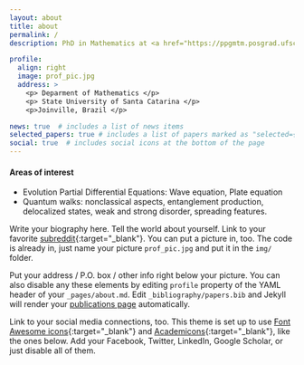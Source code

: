 ```yaml
---
layout: about
title: about
permalink: /
description: PhD in Mathematics at <a href="https://ppgmtm.posgrad.ufsc.br/">UFSC</a>. Professor at <a href="https://www.udesc.br/cct">UDESC</a>.

profile:
  align: right
  image: prof_pic.jpg
  address: >
    <p> Deparment of Mathematics </p>
    <p> State University of Santa Catarina </p>
    <p>Joinville, Brazil </p>

news: true  # includes a list of news items
selected_papers: true # includes a list of papers marked as "selected={true}"
social: true  # includes social icons at the bottom of the page
---
```


#### Areas of interest
<ul>
<li> Evolution Partial Differential Equations: Wave equation, Plate equation </li>
<li>Quantum walks: nonclassical aspects, entanglement production, delocalized states, weak and strong disorder, spreading features.</li>
</ul>

Write your biography here. Tell the world about yourself. Link to your favorite [subreddit](http://reddit.com){:target="\_blank"}. You can put a picture in, too. The code is already in, just name your picture `prof_pic.jpg` and put it in the `img/` folder.

Put your address / P.O. box / other info right below your picture. You can also disable any these elements by editing `profile` property of the YAML header of your `_pages/about.md`. Edit `_bibliography/papers.bib` and Jekyll will render your [publications page](/al-folio/publications/) automatically.

Link to your social media connections, too. This theme is set up to use [Font Awesome icons](http://fortawesome.github.io/Font-Awesome/){:target="\_blank"} and [Academicons](https://jpswalsh.github.io/academicons/){:target="\_blank"}, like the ones below. Add your Facebook, Twitter, LinkedIn, Google Scholar, or just disable all of them.
